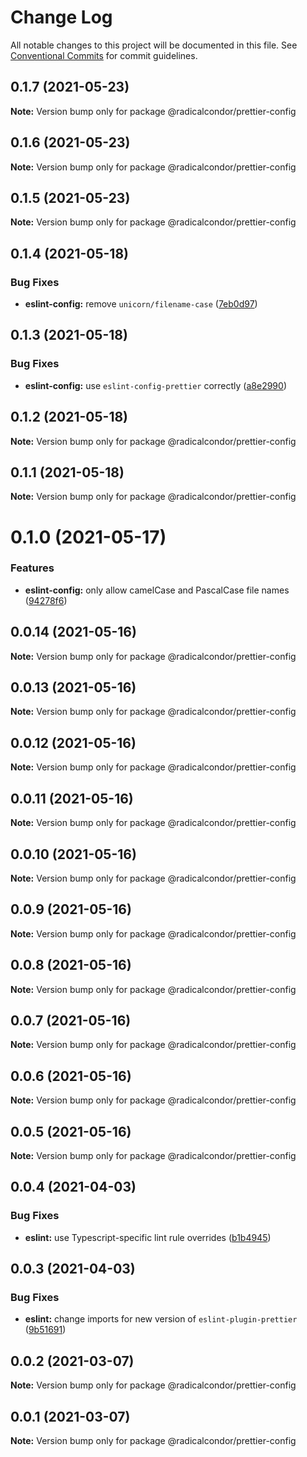 # Change Log

All notable changes to this project will be documented in this file.
See [Conventional Commits](https://conventionalcommits.org) for commit guidelines.

## 0.1.7 (2021-05-23)

**Note:** Version bump only for package @radicalcondor/prettier-config





## 0.1.6 (2021-05-23)

**Note:** Version bump only for package @radicalcondor/prettier-config





## 0.1.5 (2021-05-23)

**Note:** Version bump only for package @radicalcondor/prettier-config





## 0.1.4 (2021-05-18)


### Bug Fixes

* **eslint-config:** remove `unicorn/filename-case` ([7eb0d97](https://github.com/radicalcondor/config/commit/7eb0d9736902157deb5df339148b7ff30d68ab0c))





## 0.1.3 (2021-05-18)


### Bug Fixes

* **eslint-config:** use `eslint-config-prettier` correctly ([a8e2990](https://github.com/radicalcondor/config/commit/a8e2990ebe0f023b7f894290650e35081ebdd05f))





## 0.1.2 (2021-05-18)

**Note:** Version bump only for package @radicalcondor/prettier-config





## 0.1.1 (2021-05-18)

**Note:** Version bump only for package @radicalcondor/prettier-config





# 0.1.0 (2021-05-17)


### Features

* **eslint-config:** only allow camelCase and PascalCase file names ([94278f6](https://github.com/radicalcondor/config/commit/94278f6637f55317b8f2d86257befcfa8ceb21d2))





## 0.0.14 (2021-05-16)

**Note:** Version bump only for package @radicalcondor/prettier-config





## 0.0.13 (2021-05-16)

**Note:** Version bump only for package @radicalcondor/prettier-config





## 0.0.12 (2021-05-16)

**Note:** Version bump only for package @radicalcondor/prettier-config





## 0.0.11 (2021-05-16)

**Note:** Version bump only for package @radicalcondor/prettier-config





## 0.0.10 (2021-05-16)

**Note:** Version bump only for package @radicalcondor/prettier-config





## 0.0.9 (2021-05-16)

**Note:** Version bump only for package @radicalcondor/prettier-config





## 0.0.8 (2021-05-16)

**Note:** Version bump only for package @radicalcondor/prettier-config





## 0.0.7 (2021-05-16)

**Note:** Version bump only for package @radicalcondor/prettier-config





## 0.0.6 (2021-05-16)

**Note:** Version bump only for package @radicalcondor/prettier-config





## 0.0.5 (2021-05-16)

**Note:** Version bump only for package @radicalcondor/prettier-config





## 0.0.4 (2021-04-03)


### Bug Fixes

* **eslint:** use Typescript-specific lint rule overrides ([b1b4945](https://github.com/radicalcondor/config/commit/b1b49459a5bf1bc7740ee0be11b534598bf3e3f9))





## 0.0.3 (2021-04-03)


### Bug Fixes

* **eslint:** change imports for new version of `eslint-plugin-prettier` ([9b51691](https://github.com/radicalcondor/config/commit/9b516912b2675d58d85d8393ca078fd63911285f))





## 0.0.2 (2021-03-07)

**Note:** Version bump only for package @radicalcondor/prettier-config





## 0.0.1 (2021-03-07)

**Note:** Version bump only for package @radicalcondor/prettier-config
